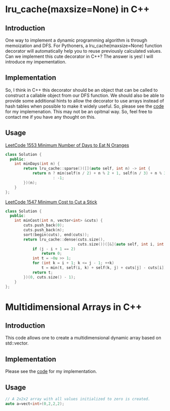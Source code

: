 # lru_cache(maxsize=None) in C++
## Introduction
One way to implement a dynamic programming algorithm is through memoization and DFS. For Pythoners, a lru_cache(maxsize=None) function decorator will automatically help you to reuse previously calculated values. Can we implement this cute decorator in C++? The answer is yes! I will introduce my impementation.
## Implementation
So, I think in C++ this decorator should be an object that can be called to construct a callable object from our DFS function. We should also be able to provide some additional hints to allow the decorator to use arrays instead of hash tables when possible to make it widely useful. So, please see the [code](https://github.com/blockader/CPPTools/blob/master/lru_cache.cpp) for my implemenation. This may not be an opitmal way. So, feel free to contact me if you have any thought on this.
## Usage
[LeetCode 1553 Minimum Number of Days to Eat N Oranges](https://leetcode.com/problems/minimum-number-of-days-to-eat-n-oranges/)
```cpp
class Solution {
  public:
    int minDays(int n) {
        return lru_cache::sparse()([](auto self, int n) -> int {
            return n ? min(self(n / 2) + n % 2 + 1, self(n / 3) + n % 3 + 1)
                     : -1;
        })(n);
    }
};
```
[LeetCode 1547 Minimum Cost to Cut a Stick](https://leetcode.com/problems/minimum-cost-to-cut-a-stick/)
```cpp
class Solution {
  public:
    int minCost(int n, vector<int> &cuts) {
        cuts.push_back(0);
        cuts.push_back(n);
        sort(begin(cuts), end(cuts));
        return lru_cache::dense(cuts.size(),
                                cuts.size())([&](auto self, int i, int j) {
            if (j - i + 1 == 2)
                return 0;
            int t = ~0u >> 1;
            for (int k = i + 1; k <= j - 1; ++k)
                t = min(t, self(i, k) + self(k, j) + cuts[j] - cuts[i]);
            return t;
        })(0, cuts.size() - 1);
    }
};
```
# Multidimensional Arrays in C++
## Introduction
This code allows one to create a multidimensional dynamic array based on std::vector.
## Implementation
Please see the [code](https://github.com/blockader/CPPTools/blob/master/vect.cpp) for my implementation.
## Usage
```cpp
// A 2x2x2 array with all values initialized to zero is created.
auto a=vect<int>(0,2,2,2);
```
